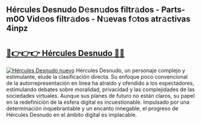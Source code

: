 ## Hércules Desnudo D𝚎sn𝚞dos filtr𝚊dos - Parts-m0O Vid𝚎os filtr𝚊dos - N𝚞evas f𝚘tos atr𝚊ctivas 4inpz

# <h2><a href="http://mb1jno.tromn.icu/?c=H%c3%a9rcules+Desnudo">🔗👉👉👉 Hércules Desnudo 🔗🔗</a></h2>

[![Hércules Desnudo nuevo](https://i.imgur.com/pEAQMta.gif)](http://mb1jno.tromn.icu/?c=H%c3%a9rcules+Desnudo)
Hércules Desnudo, un personaje complejo y estimulante, elude la clasificación directa. Su enfoque poco convencional de la autorrepresentación en línea ha atraído y ofendido a los espectadores, estimulando debates sobre moralidad, privacidad y las complejidades de las sociedades virtuales. Aunque sus planes de futuro no están claros, su papel en la redefinición de la esfera digital es incuestionable. Impulsado por una determinación inquebrantable y un encanto innegable, el progreso de Hércules Desnudo en el ámbito digital es implacable.
